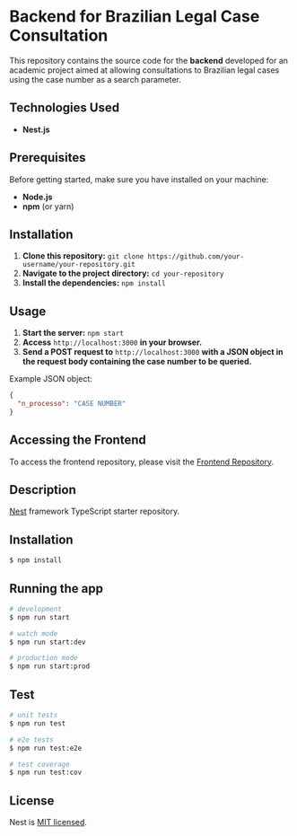 # Backend for Brazilian Legal Case Consultation

This repository contains the source code for the **backend** developed for an academic project aimed at allowing consultations to Brazilian legal cases using the case number as a search parameter.

## Technologies Used

- **Nest.js**

## Prerequisites

Before getting started, make sure you have installed on your machine:

- **Node.js**
- **npm** (or yarn)

## Installation

1. **Clone this repository:** `git clone https://github.com/your-username/your-repository.git`
2. **Navigate to the project directory:** `cd your-repository`
3. **Install the dependencies:** `npm install`

## Usage

1. **Start the server:** `npm start`
2. **Access** `http://localhost:3000` **in your browser.**
3. **Send a POST request to** `http://localhost:3000` **with a JSON object in the request body containing the case number to be queried.**

Example JSON object:

```json
{
  "n_processo": "CASE NUMBER"
}
```
## Accessing the Frontend

To access the frontend repository, please visit the [Frontend Repository](https://github.com/your-username/your-repository.git).

## Description

[Nest](https://github.com/nestjs/nest) framework TypeScript starter repository.

## Installation

```bash
$ npm install
```

## Running the app

```bash
# development
$ npm run start

# watch mode
$ npm run start:dev

# production mode
$ npm run start:prod
```

## Test

```bash
# unit tests
$ npm run test

# e2e tests
$ npm run test:e2e

# test coverage
$ npm run test:cov
```

## License

Nest is [MIT licensed](LICENSE).
